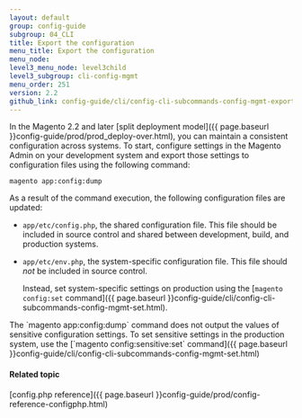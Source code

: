```yaml
---
layout: default
group: config-guide 
subgroup: 04_CLI
title: Export the configuration
menu_title: Export the configuration
menu_node: 
level3_menu_node: level3child
level3_subgroup: cli-config-mgmt
menu_order: 251
version: 2.2
github_link: config-guide/cli/config-cli-subcommands-config-mgmt-export.md
---
```


In the Magento 2.2 and later [split deployment model]({{ page.baseurl }}config-guide/prod/prod_deploy-over.html), you can maintain a consistent configuration across systems. To start, configure settings in the Magento Admin on your development system and export those settings to configuration files using the following command:

    magento app:config:dump

As a result of the command execution, the following configuration files are updated:

*	`app/etc/config.php`, the shared configuration file. This file should be included in source control and shared between development, build, and production systems.
*	`app/etc/env.php`, the system-specific configuration file. This file should _not_ be included in source control. 

	Instead, set system-specific settings on production using the [`magento config:set` command]({{ page.baseurl }}config-guide/cli/config-cli-subcommands-config-mgmt-set.html).

<div class="bs-callout bs-callout-warning" id="warning" markdown="1">
The `magento app:config:dump` command does not output the values of sensitive configuration settings. To set sensitive settings in the production system, use the [`magento config:sensitive:set` command]({{ page.baseurl }}config-guide/cli/config-cli-subcommands-config-mgmt-set.html)
</div>

#### Related topic
[config.php reference]({{ page.baseurl }}config-guide/prod/config-reference-configphp.html)
